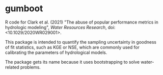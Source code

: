 # gumboot
R code for Clark et al. (2021) "The abuse of popular performance metrics in hydrologic modeling", _Water Resources Research_, doi:<10.1029/2020WR029001>.

This package is intended to quantify the sampling uncertainty in goodness of fit statistics, such as KGE or NSE, which are commonly used for calibrating the parameters of hydrological models.

The package gets its name because it uses bootstrapping to solve water-related problems.
